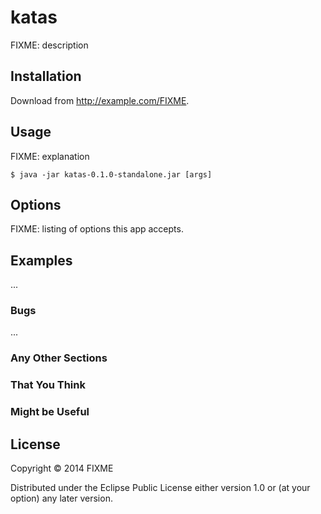 # katas

FIXME: description

## Installation

Download from http://example.com/FIXME.

## Usage

FIXME: explanation

    $ java -jar katas-0.1.0-standalone.jar [args]

## Options

FIXME: listing of options this app accepts.

## Examples

...

### Bugs

...

### Any Other Sections
### That You Think
### Might be Useful

## License

Copyright © 2014 FIXME

Distributed under the Eclipse Public License either version 1.0 or (at
your option) any later version.
